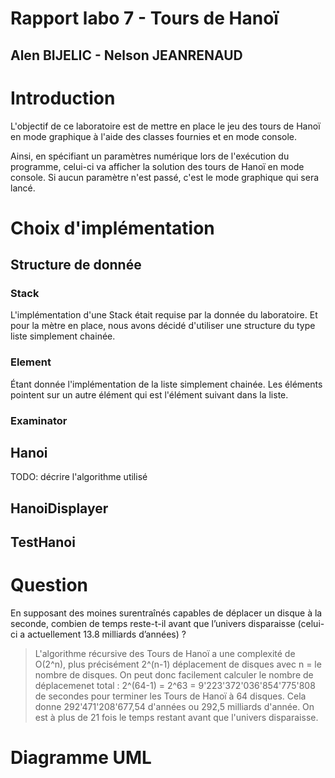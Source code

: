 # Rapport labo 7 - Tours de Hanoï
## Alen BIJELIC - Nelson JEANRENAUD

# Introduction
L'objectif de ce laboratoire est de mettre en place le jeu des tours de Hanoï en mode graphique à l'aide des classes fournies et en mode console.

Ainsi, en spécifiant un paramètres numérique lors de l'exécution du programme, celui-ci va afficher la solution des tours de Hanoï en mode console. Si aucun paramètre n'est passé, c'est le mode graphique qui sera lancé.

# Choix d'implémentation
## Structure de donnée

### Stack
L'implémentation d'une Stack était requise par la donnée du laboratoire. Et pour la mètre en place,
nous avons décidé d'utiliser une structure du type liste simplement chainée.

### Element
Étant donnée l'implémentation de la liste simplement chainée. Les éléments pointent sur un autre élément qui est l'élément suivant dans la liste.

### Examinator

## Hanoi
TODO: décrire l'algorithme utilisé

## HanoiDisplayer

## TestHanoi

# Question
En supposant des moines surentraînés capables de déplacer un disque à la seconde, combien de temps
reste-t-il avant que l’univers disparaisse (celui-ci a actuellement 13.8 milliards d’années) ?

>L'algorithme récursive des Tours de Hanoï a une complexité de O(2^n), plus précisément 2^(n-1) déplacement de disques avec n = le nombre de disques.
On peut donc facilement calculer le nombre de déplacemenet total : 2^(64-1) = 2^63 = 9'223'372'036'854'775'808 de secondes pour terminer les Tours de Hanoï à 64 disques. Cela donne 292'471'208'677,54 d'années ou 292,5 milliards d'année. On est à plus de 21 fois le temps restant avant que l'univers disparaisse.

# Diagramme UML
